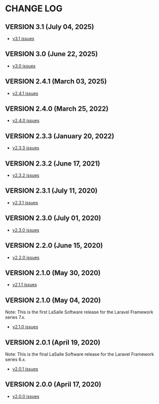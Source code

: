 # CHANGE LOG

## VERSION 3.1 (July 04, 2025)
* [v3.1 issues](https://github.com/LaSalleSoftware/ls-contentformbackend-pkg/milestone/13?closed=1)

## VERSION 3.0 (June 22, 2025)
* [v3.0 issues](https://github.com/LaSalleSoftware/ls-contentformbackend-pkg/milestone/12?closed=1)

## VERSION 2.4.1 (March 03, 2025)
* [v2.4.1 issues](https://github.com/LaSalleSoftware/ls-contentformbackend-pkg/milestone/11?closed=1)

## VERSION 2.4.0 (March 25, 2022)
* [v2.4.0 issues](https://github.com/LaSalleSoftware/ls-contentformbackend-pkg/milestone/10?closed=1)

## VERSION 2.3.3 (January 20, 2022)
* [v2.3.3 issues](https://github.com/LaSalleSoftware/ls-contentformbackend-pkg/milestone/9?closed=1)

## VERSION 2.3.2 (June 17, 2021)
* [v2.3.2 issues](https://github.com/LaSalleSoftware/ls-contentformbackend-pkg/milestone/8?closed=1)

## VERSION 2.3.1 (July 11, 2020)
* [v2.3.1 issues](https://github.com/LaSalleSoftware/ls-contentformbackend-pkg/milestone/7?closed=1)

## VERSION 2.3.0 (July 01, 2020)
* [v2.3.0 issues](https://github.com/LaSalleSoftware/ls-contentformbackend-pkg/milestone/6?closed=1)

## VERSION 2.2.0 (June 15, 2020)
* [v2.2.0 issues](https://github.com/LaSalleSoftware/ls-contentformbackend-pkg/milestone/5?closed=1)

## VERSION 2.1.0 (May 30, 2020)
* [v2.1.1 issues](https://github.com/LaSalleSoftware/ls-contentformbackend-pkg/milestone/4?closed=1)

## VERSION 2.1.0 (May 04, 2020)
Note: This is the first LaSalle Software release for the Laravel Framework series 7.x.
* [v2.1.0 issues](https://github.com/LaSalleSoftware/ls-contentformbackend-pkg/milestone/3?closed=1)

## VERSION 2.0.1 (April 19, 2020)
Note: This is the final LaSalle Software release for the Laravel Framework series 6.x.
* [v2.0.1 issues](https://github.com/LaSalleSoftware/ls-contentformbackend-pkg/milestone/2?closed=1)

## VERSION 2.0.0 (April 17, 2020)
* [v2.0.0 issues](https://github.com/LaSalleSoftware/ls-contentformbackend-pkg/milestone/1?closed=1)
